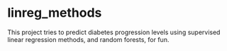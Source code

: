 # linreg_methods
This project tries to predict diabetes progression levels using supervised linear regression methods, and random forests, for fun.
